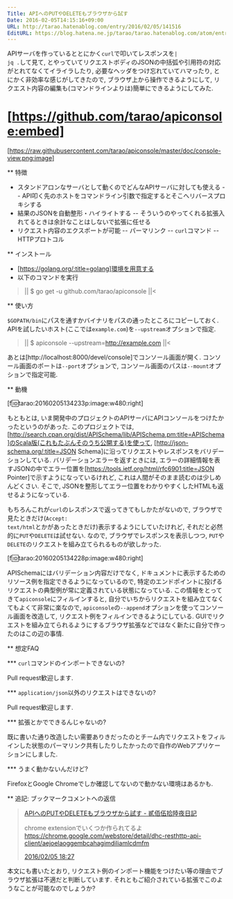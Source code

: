 ```yaml
---
Title: APIへのPUTやDELETEもブラウザから試す
Date: 2016-02-05T14:15:16+09:00
URL: http://tarao.hatenablog.com/entry/2016/02/05/141516
EditURL: https://blog.hatena.ne.jp/tarao/tarao.hatenablog.com/atom/entry/6653586347156088394
---
```


APIサーバを作っているととにかく<code>curl</code>で叩いてレスポンスを<code>| jq .</code>して見て, とやっていてリクエストボディのJSONの中括弧や引用符の対応がとれてなくてイライラしたり, 必要なヘッダをつけ忘れていてハマったり, とにかく非効率な感じがしてきたので, ブラウザ上から操作できるようにして, リクエスト内容の編集も(コマンドラインよりは)簡単にできるようにしてみた.

[https://github.com/tarao/apiconsole:embed]
====

[https://raw.githubusercontent.com/tarao/apiconsole/master/doc/console-view.png:image]

** 特徴

- スタンドアロンなサーバとして動くのでどんなAPIサーバに対しても使える
-- API叩く先のホストをコマンドライン引数で指定するとそこへリバースプロキシする
- 結果のJSONを自動整形・ハイライトする
-- そういうのやってくれる拡張入れてるときは余計なことはしないで拡張に任せる
- リクエスト内容のエクスポートが可能
-- パーマリンク
-- <code>curl</code>コマンド
-- HTTPプロトコル

** インストール

+ [https://golang.org/:title=golang]環境を用意する
+ 以下のコマンドを実行

>||
$ go get -u github.com/tarao/apiconsole
||<

** 使い方

<code>$GOPATH/bin</code>にパスを通すかバイナリをパスの通ったところにコピーしておく. APIを試したいホスト(ここでは<code>example.com</code>)を<code>--upstream</code>オプションで指定.

>||
$ apiconsole --upstream=http://example.com
||<

あとは[http://localhost:8000/devel/console]でコンソール画面が開く. コンソール画面のポートは<code>--port</code>オプションで, コンソール画面のパスは<code>--mount</code>オプションで指定可能.

** 動機

[f:id:tarao:20160205134233p:image:w480:right]

もともとは, いま開発中のプロジェクトのAPIサーバにAPIコンソールをつけたかったというのがあった. このプロジェクトでは, [http://search.cpan.org/dist/APISchema/lib/APISchema.pm:title=APISchema]のScala版(これもたぶんそのうち公開する)を使って, [http://json-schema.org/:title=JSON Schema]に沿ってリクエストやレスポンスをバリデーションしている. バリデーションエラーを返すときには, エラーの詳細情報を表すJSONの中でエラー位置を[https://tools.ietf.org/html/rfc6901:title=JSON Pointer]で示すようになっているけれど, これは人間がそのまま読むのは少しめんどくさい. そこで, JSONを整形してエラー位置をわかりやすくしたHTMLも返せるようになっている.

もちろんこれが<code>curl</code>のレスポンスで返ってきてもしかたがないので, ブラウザで見たときだけ(<code>Accept: text/html</code>とかがあったときだけ)表示するようにしていたけれど, それだと必然的に<code>PUT</code>や<code>DELETE</code>は試せない. なので, ブラウザでレスポンスを表示しつつ, <code>PUT</code>や<code>DELETE</code>のリクエストを組み立てられるものが欲しかった.

[f:id:tarao:20160205134228p:image:w480:right]

APISchemaにはバリデーション内容だけでなく, ドキュメントに表示するためのリソース例を指定できるようになっているので, 特定のエンドポイントに投げるリクエストの典型例が常に定義されている状態になっている. この情報をとってきて<code>apiconsole</code>にフィルインすると, 自分でいちからリクエストを組み立てなくてもよくて非常に楽なので, <code>apiconsole</code>の<code>--append</code>オプションを使ってコンソール画面を改造して, リクエスト例をフィルインできるようにしている. GUIでリクエストを組み立てられるようにするブラウザ拡張などではなく新たに自分で作ったのはこの辺の事情.

** 想定FAQ

*** <code>curl</code>コマンドのインポートできないの?

Pull request歓迎します.

*** <code>application/json</code>以外のリクエストはできないの?

Pull request歓迎します.

*** 拡張とかでできるんじゃないの?

既に書いた通り改造したい需要ありきだったのとチーム内でリクエストをフィルインした状態のパーマリンク共有したりしたかったので自作のWebアプリケーションにしました.

*** うまく動かないんだけど?

FirefoxとGoogle Chromeでしか確認してないので動かない環境はあるかも.

** 追記: ブックマークコメントへの返信

<blockquote class="hatena-bookmark-comment"><a class="comment-info" href="http://b.hatena.ne.jp/entry/278200752/comment/non_117" data-user-id="non_117" data-entry-url="http://b.hatena.ne.jp/entry/tarao.hatenablog.com/entry/2016/02/05/141516" data-original-href="http://tarao.hatenablog.com/entry/2016/02/05/141516" data-entry-favicon="http://cdn-ak.favicon.st-hatena.com/?url=http%3A%2F%2Ftarao.hatenablog.com%2F" data-user-icon="/users/no/non_117/profile.gif">APIへのPUTやDELETEもブラウザから試す - 貳佰伍拾陸夜日記</a><br><p style="clear: left">chrome extensionでいくつか作られてるよ <a href="https://chrome.google.com/webstore/detail/dhc-resthttp-api-client/aejoelaoggembcahagimdiliamlcdmfm" target="_blank" rel="nofollow">https://chrome.google.com/webstore/detail/dhc-resthttp-api-client/aejoelaoggembcahagimdiliamlcdmfm</a></p><a class="datetime" href="http://b.hatena.ne.jp/non_117/20160205#bookmark-278200752"><span class="datetime-body">2016/02/05 18:27</span></a></blockquote><script src="https://b.st-hatena.com/js/comment-widget.js" charset="utf-8" async></script>

本文にも書いたとおり, リクエスト例のインポート機能をつけたい等の理由でブラウザ拡張は不適だと判断しています. それともご紹介されている拡張でこのようなことが可能なのでしょうか?
